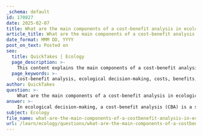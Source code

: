 ```yaml
---
_schema: default
id: 170827
date: 2025-02-07
title: What are the main components of a cost-benefit analysis in ecological decision-making?
article_title: What are the main components of a cost-benefit analysis in ecological decision-making?
date_format: MMM DD, YYYY
post_on_text: Posted on
seo:
  title: QuickTakes | Ecology
  page_description: >-
    This content explains the main components of a cost-benefit analysis in ecological decision-making, including the definition of costs and benefits, quantification methods, net benefit calculation, marginal analysis, trade-offs, and practical applications in ecological scenarios.
  page_keywords: >-
    cost-benefit analysis, ecological decision-making, costs, benefits, quantification, net benefit calculation, marginal analysis, trade-offs, contextual factors, graphical representation, practical applications
author: QuickTakes
question: >-
    What are the main components of a cost-benefit analysis in ecological decision-making?
answer: >-
    In ecological decision-making, a cost-benefit analysis (CBA) is a systematic approach used to evaluate the total expected costs versus the total expected benefits of a project or decision. The main components of a cost-benefit analysis in this context include:\n\n1. **Definition of Costs and Benefits**:\n   - **Costs**: These can include direct costs (e.g., energy expenditure, time spent foraging, risk of predation) and indirect costs (e.g., opportunity costs of not pursuing alternative resources).\n   - **Benefits**: These typically encompass the gains from resource acquisition, such as food, shelter, or reproductive success.\n\n2. **Quantification**:\n   - Both costs and benefits need to be quantified in comparable units, often monetary or energy equivalents, to facilitate a clear comparison.\n\n3. **Net Benefit Calculation**:\n   - The net benefit is calculated using the formula:\n     $$\n     \text{Net Benefit} = \text{Benefits} - \text{Costs}\n     $$\n   - The goal is to maximize this net benefit, ensuring that the benefits exceed the costs for a favorable outcome.\n\n4. **Marginal Analysis**:\n   - This involves assessing the additional costs and benefits associated with small changes in behavior or resource allocation. It helps in understanding the point at which the benefits of additional foraging or resource use begin to diminish.\n\n5. **Trade-offs**:\n   - Decision-making often involves trade-offs, where the benefits of one option must be weighed against the costs of another. This is particularly relevant in scenarios where resources are limited or competition is high.\n\n6. **Contextual Factors**:\n   - Factors such as environmental conditions, presence of predators (the ecology of fear), and competition can significantly influence the costs and benefits associated with a decision.\n\n7. **Graphical Representation**:\n   - Visual tools, such as cost-benefit curves, can help illustrate the relationship between costs and benefits, making it easier to identify optimal decision points.\n\n8. **Practical Applications**:\n   - The principles of cost-benefit analysis can be applied to various ecological scenarios, such as foraging strategies, habitat selection, and resource management, allowing for informed decision-making that maximizes ecological efficiency.\n\nIn summary, a cost-benefit analysis in ecological decision-making involves a comprehensive evaluation of the costs and benefits associated with different choices, aiming to maximize net benefits while considering the ecological context and potential trade-offs.
subject: Ecology
file_name: what-are-the-main-components-of-a-costbenefit-analysis-in-ecological-decisionmaking.md
url: /learn/ecology/questions/what-are-the-main-components-of-a-costbenefit-analysis-in-ecological-decisionmaking
---
```


&nbsp;